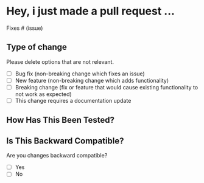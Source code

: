 # Hey, i just made a pull request ...

<!---
## Description

Please include a summary of the change and which issue is fixed. Please also include relevant motivation and context. State why this change is required and list any dependencies that are required for this change.
-->

Fixes # (issue)

## Type of change

Please delete options that are not relevant.

- [ ] Bug fix (non-breaking change which fixes an issue)
- [ ] New feature (non-breaking change which adds functionality)
- [ ] Breaking change (fix or feature that would cause existing functionality to not work as expected)
- [ ] This change requires a documentation update

## How Has This Been Tested?

<!---
Please describe the tests that you ran to verify your changes. Provide instructions so we can reproduce. Please also list any relevant details for your test configuration

- [ ] Test A
- [ ] Test B
-->

<!---
**Test Configuration**
* Hardware:
* Flutter SDK Version:
* Flutter Doctor Results:
-->
## Is This Backward Compatible?

Are you changes backward compatible?

- [ ] Yes
- [ ] No

<!---
## Checklist:

- [ ] I have performed a self-review of my own code
- [ ] I have commented my code, particularly in hard-to-understand areas
- [ ] I have made corresponding changes to the documentation
- [ ] My changes generate no new warnings
- [ ] New and existing unit tests pass locally with my changes
- [ ] I have checked my code and corrected any misspellings
-->

